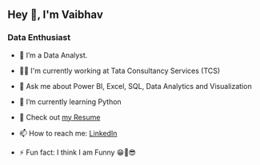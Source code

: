 ## Hey 👋, I'm Vaibhav
### Data Enthusiast

- 🔭 I’m a Data Analyst.
  
- 👩‍💻 I'm currently working at Tata Consultancy Services (TCS)

- 💬 Ask me about Power BI, Excel, SQL, Data Analytics and Visualization
  
- 🌱 I’m currently learning Python
  
- 📜 Check out [my Resume](https://tr.ee/6YBuyn4w1w)

- 📫 How to reach me: [LinkedIn](www.linkedin.com/in/vaibhav-chavan)
  
- ⚡ Fun fact: I think I am Funny 😁🤣😎
  

<!--
**vaibhavchavan20/vaibhavchavan20** is a ✨ _special_ ✨ repository because its `README.md` (this file) appears on your GitHub profile.

Here are some ideas to get you started:

- 🔭 I’m currently working on ...
- 🌱 I’m currently learning ...
- 👯 I’m looking to collaborate on ...
- 🤔 I’m looking for help with ...
- 💬 Ask me about ...
- 📫 How to reach me: ...
- 😄 Pronouns: ...
- ⚡ Fun fact: ...
-->

